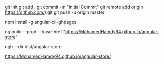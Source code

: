 git init
git add .
git commit -m "Initial Commit"
git remote add origin https://github.com/<username>/<reponame>.git
git push -u origin master

npm install -g angular-cli-ghpages
 

ng build --prod --base-href "https://MohamedHamdy94.github.io/angular-store"

ngh --dir dist/angular-store

https://MohamedHamdy94.github.io/angular-store/
